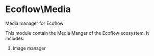 # Ecoflow\Media
Media manager for Ecoflow

This module contain the Media Manger of the Ecoflow ecosystem.
It includes:

1. Image manager

